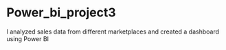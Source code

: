 # Power_bi_project3
I analyzed sales data from different marketplaces and created a dashboard using Power BI
